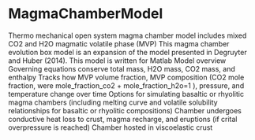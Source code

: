 # MagmaChamberModel

Thermo mechanical open system magma chamber model includes mixed CO2 and H2O magmatic volatile phase (MVP)
This magma chamber evolution box model is an expansion of the model presented in Degruyter and Huber (2014). 
This model is written for Matlab
Model overview
  Governing equations conserve total mass, H2O mass, CO2 mass, and enthalpy
  Tracks how MVP volume fraction, MVP composition (CO2 mole fraction, were mole_fraction_co2 + mole_fraction_h2o=1 ), pressure, and temperature change over time
  Options for simulating basaltic or rhyolitic magma chambers (including melting curve and volatile solubility relationships for basaltic or rhyolitic compositions)
  Chamber undergoes conductive heat loss to crust, magma recharge, and eruptions (if crital overpressure is reached)
  Chamber hosted in viscoelastic crust
  
